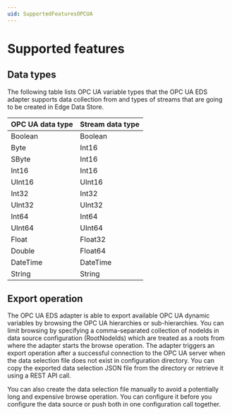 ```yaml
---
uid: SupportedFeaturesOPCUA
---
```


# Supported features

## Data types

The following table lists OPC UA variable types that the OPC UA EDS adapter supports data collection from and types of streams that are going to be created in Edge Data Store.

| OPC UA data type | Stream data type |
|------------------|------------------|
| Boolean          | Boolean          |
| Byte             | Int16            |
| SByte            | Int16            |
| Int16            | Int16            |
| UInt16           | UInt16           |
| Int32            | Int32            |
| UInt32           | UInt32           |
| Int64            | Int64            |
| UInt64           | UInt64           |
| Float            | Float32          |
| Double           | Float64          |
| DateTime         | DateTime         |
| String           | String           |

## Export operation

The OPC UA EDS adapter is able to export available OPC UA dynamic variables by browsing the OPC UA hierarchies or sub-hierarchies. You can limit browsing by specifying a comma-separated collection of nodeIds in data source configuration (RootNodeIds) which are treated as a roots from where the adapter starts the browse operation. The adapter triggers an export operation after a successful connection to the OPC UA server when the data selection file does not exist in configuration directory. You can copy the exported data selection JSON file from the directory or retrieve it using a REST API call.

You can also create the data selection file manually to avoid a potentially long and expensive browse operation. You can configure it before you configure the data source or push both in one configuration call together.
